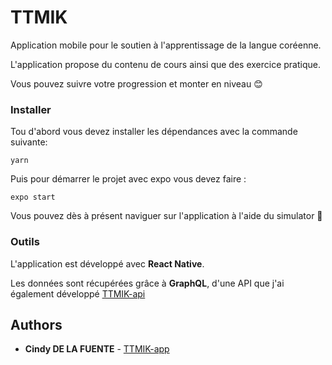 # TTMIK

Application mobile pour le soutien à l'apprentissage de la langue coréenne.

L'application propose du contenu de cours ainsi que des exercice pratique.

Vous pouvez suivre votre progression et monter en niveau :blush:

### Installer

Tou d'abord vous devez installer les dépendances avec la commande suivante:

```
yarn
```

Puis pour démarrer le projet avec expo vous devez faire :

```
expo start
```

Vous pouvez dès à présent naviguer sur l'application à l'aide du simulator :tada:

### Outils

L'application est développé avec **React Native**.

Les données sont récupérées grâce à **GraphQL**, d'une API que j'ai également développé [TTMIK-api](https://github.com/cindyDLF/TTMIK-api)

## Authors

- **Cindy DE LA FUENTE** - [TTMIK-app](https://github.com/cindyDLF)
